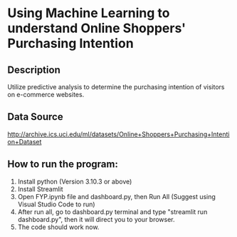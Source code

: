 # Using Machine Learning to understand Online Shoppers' Purchasing Intention

## Description
Utilize predictive analysis to determine the purchasing intention of visitors on e-commerce websites.

## Data Source
http://archive.ics.uci.edu/ml/datasets/Online+Shoppers+Purchasing+Intention+Dataset

## How to run the program:
1. Install python (Version 3.10.3 or above)
2. Install Streamlit
3. Open FYP.ipynb file and dashboard.py, then Run All (Suggest using Visual Studio Code to run)
4. After run all, go to dashboard.py terminal and type "streamlit run dashboard.py", then it will direct you to your browser.
5. The code should work now.
